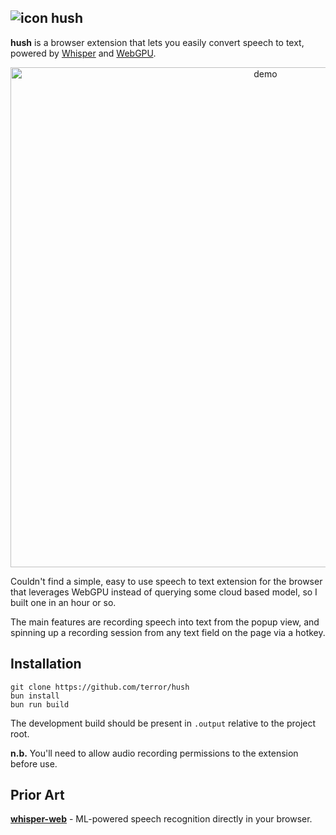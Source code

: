 ## ![icon](https://github.com/user-attachments/assets/47c39cd7-ced8-4c56-9df2-cfdd751ec2dd) hush

**hush** is a browser extension that lets you easily convert speech to text,
powered by [Whisper](https://github.com/openai/whisper) and
[WebGPU](https://developer.mozilla.org/en-US/docs/Web/API/WebGPU_API).

<div align="center">
  <img width="800" alt="demo" src="https://github.com/user-attachments/assets/2d4133f7-3e94-448d-9fb2-4a86a44a7ab8" />
</div>

Couldn't find a simple, easy to use speech to text extension for the browser that leverages WebGPU instead of querying some cloud based model, so I built one in an hour or so.

The main features are recording speech into text from the popup view, and spinning up a recording session from any text field on the page via a hotkey.

## Installation

```
git clone https://github.com/terror/hush
bun install
bun run build
```

The development build should be present in `.output` relative to the project
root.

**n.b.** You'll need to allow audio recording permissions to the extension before use.

## Prior Art

[**whisper-web**](https://github.com/xenova/whisper-web) - ML-powered speech
recognition directly in your browser.

